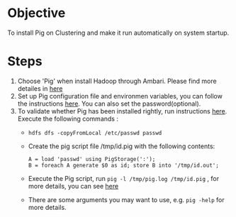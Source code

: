 # Objective
To install Pig on Clustering and make it run automatically on system startup.

# Steps

1. Choose 'Pig' when install Hadoop through Ambari. Please find more detailes in [here](http://docs.hortonworks.com/HDPDocuments/HDP1/HDP-1.2.4/bk_installing_manually_book/content/rpm-chap5.html)
2. Set up Pig configuration file and environmen variables, you can follow the instructions [here](http://docs.hortonworks.com/HDPDocuments/HDP1/HDP-1.2.4/bk_installing_manually_book/content/rpm-chap5-2.html). You can also set the password(optional).
3. To validate whether Pig has been installed rightly, run instructions [here](http://docs.hortonworks.com/HDPDocuments/HDP1/HDP-1.2.4/bk_installing_manually_book/content/rpm-chap5-3.html). Execute the following commands :
	- `hdfs dfs -copyFromLocal /etc/passwd passwd`
	- Create the pig script file /tmp/id.pig with the following contents:

	    ```pig
	    A = load 'passwd' using PigStorage(':');
	    B = foreach A generate $0 as id; store B into '/tmp/id.out';
	    ```
	- Execute the Pig script, run `pig -l /tmp/pig.log /tmp/id.pig` , for more details, you can see [here](http://docs.hortonworks.com/HDPDocuments/HDP1/HDP-1.2.4/bk_installing_manually_book/content/rpm-chap5-3.html)
	- There are some arguments you may want to use, e.g. `pig -help` for more details.
